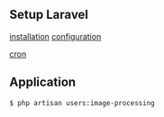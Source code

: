## Setup Laravel

[installation](https://laravel.com/docs/8.x/installation)
[configuration](https://laravel.com/docs/8.x/configuration)

[cron](https://laravel.com/docs/8.x/scheduling#starting-the-scheduler)

## Application

```sh
$ php artisan users:image-processing
```
